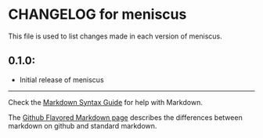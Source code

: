# CHANGELOG for meniscus

This file is used to list changes made in each version of meniscus.

## 0.1.0:

* Initial release of meniscus

- - -
Check the [Markdown Syntax Guide](http://daringfireball.net/projects/markdown/syntax) for help with Markdown.

The [Github Flavored Markdown page](http://github.github.com/github-flavored-markdown/) describes the differences between markdown on github and standard markdown.
